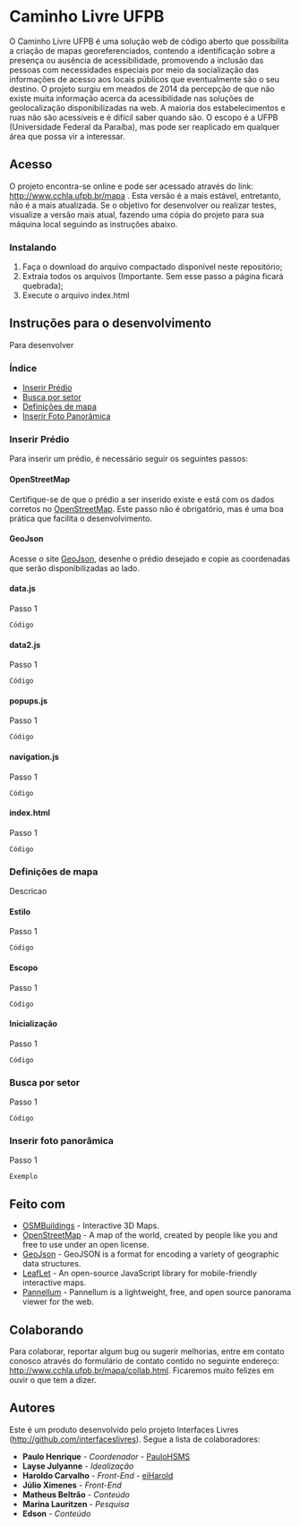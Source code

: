 # Caminho Livre UFPB

O Caminho Livre UFPB é uma solução web de código aberto que possibilita a criação de mapas georeferenciados, contendo a identificação sobre a presença ou ausência de acessibilidade, promovendo a inclusão das pessoas com necessidades especiais por meio da socialização das informações de acesso aos locais públicos que eventualmente são o seu destino. O projeto surgiu em meados de 2014 da percepção de que não existe muita informação acerca da acessibilidade nas soluções de geolocalização disponibilizadas na web. A maioria dos estabelecimentos e ruas não são acessíveis e é difícil saber quando são. O escopo é a UFPB (Universidade Federal da Paraíba), mas pode ser reaplicado em qualquer área que possa vir a interessar.

## Acesso

O projeto encontra-se online e pode ser acessado através do link: http://www.cchla.ufpb.br/mapa . Esta versão é a mais estável, entretanto, não é a mais atualizada. Se o objetivo for desenvolver ou realizar testes, visualize a versão mais atual, fazendo uma cópia do projeto para sua máquina local seguindo as instruções abaixo.

### Instalando

1. Faça o download do arquivo compactado disponível neste repositório;
2. Extraia todos os arquivos (Importante. Sem esse passo a página ficará quebrada);
3. Execute o arquivo index.html

## Instruções para o desenvolvimento

Para desenvolver 

### Índice

* [Inserir Prédio](https://github.com/interfaceslivres/caminho-livre-ufpb#inserir-prédio)
* [Busca por setor](https://github.com/interfaceslivres/caminho-livre-ufpb#busca-por-setor)
* [Definições de mapa](https://github.com/interfaceslivres/caminho-livre-ufpb#definições-de-mapa)
* [Inserir Foto Panorâmica](https://github.com/interfaceslivres/caminho-livre-ufpb#inserir-foto-panorâmica)

### Inserir Prédio

Para inserir um prédio, é necessário seguir os seguintes passos:

#### OpenStreetMap

Certifique-se de que o prédio a ser inserido existe e está com os dados corretos no [OpenStreetMap](http://www.openstreetmap.org). Este passo não é obrigatório, mas é uma boa prática que facilita o desenvolvimento.

#### GeoJson

Acesse o site [GeoJson](http://www.geojson.io), desenhe o prédio desejado e copie as coordenadas que serão disponibilizadas ao lado.

#### data.js

Passo 1

```
Código
```

#### data2.js

Passo 1

```
Código
```

#### popups.js

Passo 1

```
Código
```

#### navigation.js

Passo 1

```
Código
```

#### index.html

Passo 1

```
Código
```

### Definições de mapa

Descricao

#### Estilo

Passo 1

```
Código
```

#### Escopo

Passo 1

```
Código
```

#### Inicialização

Passo 1

```
Código
```


### Busca por setor

Passo 1

```
Código
```

### Inserir foto panorâmica

Passo 1

```
Exemplo
```


## Feito com

* [OSMBuildings](https://osmbuildings.org/) - Interactive 3D Maps.
* [OpenStreetMap](https://www.openstreetmap.org/) - A map of the world, created by people like you and free to use under an open license.
* [GeoJson](http://geojson.org) - GeoJSON is a format for encoding a variety of geographic data structures.
* [LeafLet](http://leafletjs.com/) - An open-source JavaScript library for mobile-friendly interactive maps.
* [Pannellum](https://pannellum.org/) - Pannellum is a lightweight, free, and open source panorama viewer for the web.


## Colaborando

Para colaborar, reportar algum bug ou sugerir melhorias, entre em contato conosco através do formulário de contato contido no seguinte endereço: http://www.cchla.ufpb.br/mapa/collab.html. Ficaremos muito felizes em ouvir o que tem a dizer.


## Autores

Este é um produto desenvolvido pelo projeto Interfaces Livres (http://github.com/interfaceslivres). Segue a lista de colaboradores:
* **Paulo Henrique** - *Coordenador* - [PauloHSMS](https://paulohsms.com)
* **Layse Julyanne** - *Idealização*
* **Haroldo Carvalho** - *Front-End* - [eiHarold](https://eiharold.com)
* **Júlio Ximenes** - *Front-End*
* **Matheus Beltrão** - *Conteúdo*
* **Marina Lauritzen** - *Pesquisa*
* **Edson** - *Conteúdo*
